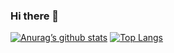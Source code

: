### Hi there 👋

<!--
**wyclffe/wyclffe** is a ✨ _special_ ✨ repository because its `README.md` (this file) appears on your GitHub profile.

Here are some ideas to get you started:

- 🔭 I’m currently working on ...
- 🌱 I’m currently learning ...
- 👯 I’m looking to collaborate on ...
- 🤔 I’m looking for help with ...
- 💬 Ask me about ...
- 📫 How to reach me: ...
- 😄 Pronouns: ...
- ⚡ Fun fact: ...
-->
[![Anurag’s github stats](https://github-readme-stats.vercel.app/api?username=wyclffe)](https://github.com/wyclffe)
[![Top Langs](https://github-readme-stats.vercel.app/api/top-langs/?username=wyclffe&layout=compact)](https://github.com/wyclffe)

